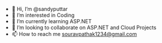 - 👋 Hi, I’m @sandyputtar
- 👀 I’m interested in Coding
- 🌱 I’m currently learning ASP.NET
- 💞️ I’m looking to collaborate on ASP.NET and Cloud Projects
- 📫 How to reach me souravpathak1234@gmail.com

<!---
sandyputtar/sandyputtar is a ✨ special ✨ repository because its `README.md` (this file) appears on your GitHub profile.
You can click the Preview link to take a look at your changes.
--->
